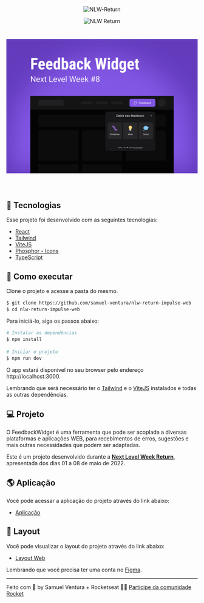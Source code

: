<p align="center">
  <img alt="NLW-Return" src=".github/svg" width="160px">
</p>

<p align="center">
  <img src="https://img.shields.io/static/v1?label=NLW&message=Return&color=8257E5&labelColor=000000" alt="NLW Return" />
</p>

<h1 align="center">
    <img alt="NLW-Return" src=".github/cover.svg" />
</h1>

<br>

## 🧪 Tecnologias

Esse projeto foi desenvolvido com as seguintes tecnologias:

- [React](https://reactjs.org)
- [Tailwind](https://tailwindcss.com)
- [ViteJS](https://vitejs.dev)
- [Phosphor - Icons](https://phosphoricons.com)
- [TypeScript](https://www.typescriptlang.org/)

## 🚀 Como executar

Clone o projeto e acesse a pasta do mesmo.

```bash
$ git clone https://github.com/samuel-ventura/nlw-return-impulse-web
$ cd nlw-return-impulse-web
```

Para iniciá-lo, siga os passos abaixo:
```bash
# Instalar as dependências
$ npm install

# Iniciar o projeto
$ npm run dev
```
O app estará disponível no seu browser pelo endereço http://localhost:3000.

Lembrando que será necessário ter o [Tailwind](https://tailwindcss.com) e o [ViteJS](https://vitejs.dev) instalados e todas as outras dependências.

## 💻 Projeto

O FeedbackWidget é uma ferramenta que pode ser acoplada a diversas plataformas e aplicações WEB, para recebimentos de erros, sugestões e mais outras necessidades que podem ser adaptadas.

Este é um projeto desenvolvido durante a **[Next Level Week Return](https://nextlevelweek.com/)**, apresentada dos dias 01 a 08 de maio de 2022.

## 🌎 Aplicação

Você pode acessar a aplicação do projeto através do link abaixo:

- [Aplicação](https://nlw-return-impulse-web-omega.vercel.app) 

## 🔖 Layout

Você pode visualizar o layout do projeto através do link abaixo:

- [Layout Web](https://www.figma.com/community/file/1102912516166573468/Feedback-Widget) 

Lembrando que você precisa ter uma conta no [Figma](http://figma.com/).

---

Feito com 💜 by Samuel Ventura + Rocketseat 👋🏻 [Participe da comunidade Rocket](https://discord.gg/gKUVrzrPrU)
